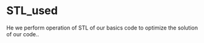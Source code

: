 # STL_used
He we perform operation of STL of our basics code to optimize the solution of our code..
